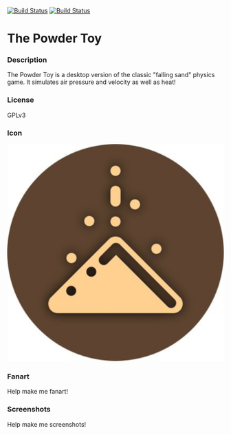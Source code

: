 [![Build Status](https://travis-ci.org/kodi-game/game.libretro.thepowdertoy.svg?branch=master)](https://travis-ci.org/kodi-game/game.libretro.thepowdertoy)
[![Build Status](https://ci.appveyor.com/api/projects/status/github/kodi-game/game.libretro.thepowdertoy?svg=true)](https://ci.appveyor.com/project/kodi-game/game-libretro-thepowdertoy)

# The Powder Toy

### Description

The Powder Toy is a desktop version of the classic "falling sand" physics game. It simulates air pressure and velocity as well as heat!

### License

GPLv3

### Icon

![The Powder Toy icon](game.libretro.thepowdertoy/resources/icon.png)

### Fanart

Help make me fanart!

### Screenshots

Help make me screenshots!

